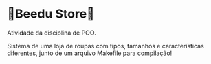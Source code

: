 # 🐝Beedu Store🎩

Atividade da disciplina de POO.

Sistema de uma loja de roupas com tipos, tamanhos e características diferentes, junto de um arquivo Makefile para compilação!
